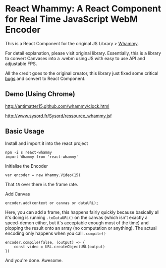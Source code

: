 # React Whammy: A React Component for Real Time JavaScript WebM Encoder

This is a React Component for the original JS Library > [Whammy](https://github.com/antimatter15/whammy).

For detail explanation, please visit original library. Essentially, this is a library to convert Canvases into a .webm using JS with easy to use API and adjustable FPS.

All the credit goes to the original creator, this library just fixed some critical [bugs](https://github.com/antimatter15/whammy/issues/43) and convert to React Component.

## Demo (Using Chrome)

http://antimatter15.github.com/whammy/clock.html

http://www.sysord.fr/Sysord/ressource_whammy.jsf

## Basic Usage

Install and import it into the react project

	npm -i s react-whammy
	import Whammy from 'react-whammy'

Initialise the Encoder

	var encoder = new Whammy.Video(15)

That `15` over there is the frame rate.

Add Canvas

	encoder.add(context or canvas or dataURL);

Here, you can add a frame, this happens fairly quickly because basically all it's doing is running `.toDataURL()` on the canvas (which isn't exactly a speed-demon either, but it's acceptable enough most of the time) and plopping the result onto an array (no computation or anything). The actual encoding only happens when you call `.compile()`

	encoder.compile(false, (output) => {
		const video = URL.createObjectURL(output)
	})

And you're done. Awesome.
